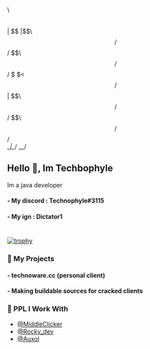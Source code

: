    $$\       $$\ $$\    
  $$  |     $$  |\$$\   
 $$  /     $$  /  \$$\  
$$  /     $$  /    \$$\ 
\$$<     $$  /     $$  |
 \$$\   $$  /     $$  / 
  \$$\ $$  /     $$  /  
   \__|\__/      \__/   
                                            
                                                                             
    
## Hello 👋, Im Techbophyle

Im a java developer

#### - My discord : Technophyle#3115
#### - My ign : Dictator1

#



[![trophy](https://github-profile-trophy.vercel.app/?username=T3chn0phyl3&no-bg=true)](https://github.com/ryo-ma/github-profile-trophy)
### 🚀 My Projects
#### - technoware.cc (personal client)
#### - Making buildable sources for cracked clients

  
### 👻 PPL I Work With

- [@MiddleClicker](https://github.com/middleclicker)
- [@Rocky_dev](https://github.com/master7720)
- [@Auxol](https://github.com/Auxol)

  
